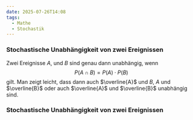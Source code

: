 ```yaml
---
date: 2025-07-26T14:08
tags:
  - Mathe
  - Stochastik
---
```

### Stochastische Unabhängigkeit von zwei Ereignissen
Zwei Ereignisse $A$, und $B$ sind genau dann unabhängig, wenn
$$P(A \cap B)=P(A) \cdot P(B)$$
gilt. Man zeigt leicht, dass dann auch $\overline{A}$ und $B$, $A$ und $\overline{B}$ oder auch $\overline{A}$ und $\overline{B}$ unabhängig sind.

### Stochastische Unabhängigkeit von zwei Ereignissen
